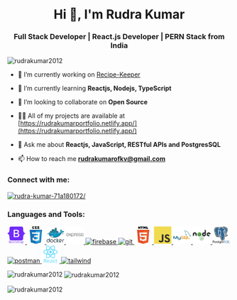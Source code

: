 <h1 align="center">Hi 👋, I'm Rudra Kumar</h1>
<h3 align="center">Full Stack Developer | React.js Developer | PERN Stack from India</h3>

<p align="left"> <img src="https://komarev.com/ghpvc/?username=rudrakumar2012&label=Profile%20views&color=0e75b6&style=flat" alt="rudrakumar2012" /> </p>

- 🔭 I’m currently working on [Recipe-Keeper](https://github.com/rudrakumar2012/Recipe-Keeper)

- 🌱 I’m currently learning **Reactjs, Nodejs, TypeScript**

- 👯 I’m looking to collaborate on **Open Source**

- 👨‍💻 All of my projects are available at [https://rudrakumarportfolio.netlify.app/](https://rudrakumarportfolio.netlify.app/)

- 💬 Ask me about **Reactjs, JavaScript, RESTful APIs and PostgresSQL**

- 📫 How to reach me **rudrakumarofkv@gmail.com**

<h3 align="left">Connect with me:</h3>
<p align="left">
<a href="https://linkedin.com/in/rudra-kumar-71a180172/" target="blank"><img align="center" src="https://raw.githubusercontent.com/rahuldkjain/github-profile-readme-generator/master/src/images/icons/Social/linked-in-alt.svg" alt="rudra-kumar-71a180172/" height="30" width="40" /></a>
</p>

<h3 align="left">Languages and Tools:</h3>
<p align="left"> <a href="https://getbootstrap.com" target="_blank" rel="noreferrer"> <img src="https://raw.githubusercontent.com/devicons/devicon/master/icons/bootstrap/bootstrap-plain-wordmark.svg" alt="bootstrap" width="40" height="40"/> </a> <a href="https://www.w3schools.com/css/" target="_blank" rel="noreferrer"> <img src="https://raw.githubusercontent.com/devicons/devicon/master/icons/css3/css3-original-wordmark.svg" alt="css3" width="40" height="40"/> </a> <a href="https://www.docker.com/" target="_blank" rel="noreferrer"> <img src="https://raw.githubusercontent.com/devicons/devicon/master/icons/docker/docker-original-wordmark.svg" alt="docker" width="40" height="40"/> </a> <a href="https://expressjs.com" target="_blank" rel="noreferrer"> <img src="https://raw.githubusercontent.com/devicons/devicon/master/icons/express/express-original-wordmark.svg" alt="express" width="40" height="40"/> </a> <a href="https://firebase.google.com/" target="_blank" rel="noreferrer"> <img src="https://www.vectorlogo.zone/logos/firebase/firebase-icon.svg" alt="firebase" width="40" height="40"/> </a> <a href="https://git-scm.com/" target="_blank" rel="noreferrer"> <img src="https://www.vectorlogo.zone/logos/git-scm/git-scm-icon.svg" alt="git" width="40" height="40"/> </a> <a href="https://www.w3.org/html/" target="_blank" rel="noreferrer"> <img src="https://raw.githubusercontent.com/devicons/devicon/master/icons/html5/html5-original-wordmark.svg" alt="html5" width="40" height="40"/> </a> <a href="https://developer.mozilla.org/en-US/docs/Web/JavaScript" target="_blank" rel="noreferrer"> <img src="https://raw.githubusercontent.com/devicons/devicon/master/icons/javascript/javascript-original.svg" alt="javascript" width="40" height="40"/> </a> <a href="https://www.mysql.com/" target="_blank" rel="noreferrer"> <img src="https://raw.githubusercontent.com/devicons/devicon/master/icons/mysql/mysql-original-wordmark.svg" alt="mysql" width="40" height="40"/> </a> <a href="https://nodejs.org" target="_blank" rel="noreferrer"> <img src="https://raw.githubusercontent.com/devicons/devicon/master/icons/nodejs/nodejs-original-wordmark.svg" alt="nodejs" width="40" height="40"/> </a> <a href="https://www.postgresql.org" target="_blank" rel="noreferrer"> <img src="https://raw.githubusercontent.com/devicons/devicon/master/icons/postgresql/postgresql-original-wordmark.svg" alt="postgresql" width="40" height="40"/> </a> <a href="https://postman.com" target="_blank" rel="noreferrer"> <img src="https://www.vectorlogo.zone/logos/getpostman/getpostman-icon.svg" alt="postman" width="40" height="40"/> </a> <a href="https://reactjs.org/" target="_blank" rel="noreferrer"> <img src="https://raw.githubusercontent.com/devicons/devicon/master/icons/react/react-original-wordmark.svg" alt="react" width="40" height="40"/> </a> <a href="https://tailwindcss.com/" target="_blank" rel="noreferrer"> <img src="https://www.vectorlogo.zone/logos/tailwindcss/tailwindcss-icon.svg" alt="tailwind" width="40" height="40"/> </a> </p>

<p><img align="left" src="https://github-readme-stats.vercel.app/api/top-langs?username=rudrakumar2012&show_icons=true&locale=en&layout=compact" alt="rudrakumar2012" /></p>

<p>&nbsp;<img align="center" src="https://github-readme-stats.vercel.app/api?username=rudrakumar2012&show_icons=true&locale=en" alt="rudrakumar2012" /></p>

<p><img align="center" src="https://github-readme-streak-stats.herokuapp.com/?user=rudrakumar2012&" alt="rudrakumar2012" /></p>
